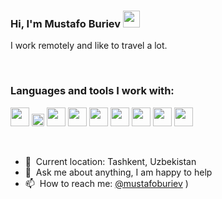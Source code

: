 ### Hi, I'm Mustafo Buriev <img src="https://media.giphy.com/media/hvR3CLFzcasrR4ia7z/giphy.gif" width="27px">


I work remotely and like to travel a lot.



<br />

### Languages and tools I work with:

<code><img src="https://www.freepnglogos.com/uploads/html5-logo-png/html5-logo-html-logo-10.png" width="30px"></code>
<code><img src="https://batflat.org/themes/default/img/css-logo.png" width="20px"></code>
<code><img src="https://cdn.freebiesupply.com/logos/large/2x/logo-javascript-logo-black-and-white.png" width="30px"></code>
<code><img src="https://i.pinimg.com/originals/c9/20/51/c92051b40aa93f34cd4c694ccf517324.png" width="30px"></code>
<code><img src="https://miro.medium.com/max/512/1*WhazhGyGmXs6X3HE2T57JQ.png" width="30px"></code>
<code><img src="https://cdn.freebiesupply.com/logos/large/2x/react-1-logo-black-and-white.png" width="30px"></code>
<code><img src="https://brandslogos.com/wp-content/uploads/thumbs/redux-logo-black-and-white.png" width="30px"></code>
<code><img src="https://seeklogo.com/images/N/next-js-logo-8FCFF51DD2-seeklogo.com.png" width="30px"></code>
<code><img src="https://i.pinimg.com/originals/c9/20/51/c92051b40aa93f34cd4c694ccf517324.png" width="30px"></code>




<br />

- 📍&nbsp; Current location: Tashkent, Uzbekistan  
- 💬 &nbsp;Ask me about anything, I am happy to help  
- 📫&nbsp; How to reach me: [@mustafoburiev](https://t.me/MustafoB)
)
